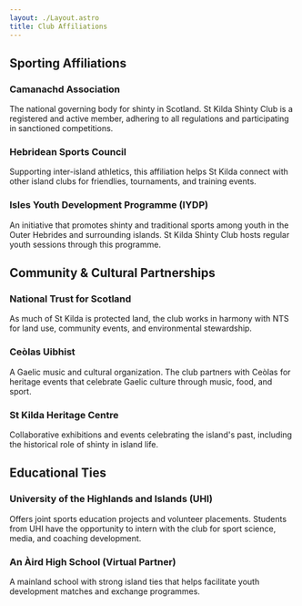```yaml
---
layout: ./Layout.astro
title: Club Affiliations
---
```


## Sporting Affiliations

<div class="pl-4">

### Camanachd Association

The national governing body for shinty in Scotland. St Kilda Shinty Club is a registered and active member, adhering to all regulations and participating in sanctioned competitions.

### Hebridean Sports Council

Supporting inter-island athletics, this affiliation helps St Kilda connect with other island clubs for friendlies, tournaments, and training events.

### Isles Youth Development Programme (IYDP)

An initiative that promotes shinty and traditional sports among youth in the Outer Hebrides and surrounding islands. St Kilda Shinty Club hosts regular youth sessions through this programme.
</div>

## Community & Cultural Partnerships

<div class="pl-4">

### National Trust for Scotland

As much of St Kilda is protected land, the club works in harmony with NTS for land use, community events, and environmental stewardship.

### Ceòlas Uibhist

A Gaelic music and cultural organization. The club partners with Ceòlas for heritage events that celebrate Gaelic culture through music, food, and sport.

### St Kilda Heritage Centre

Collaborative exhibitions and events celebrating the island's past, including the historical role of shinty in island life.
</div>

## Educational Ties

<div class="pl-4">

### University of the Highlands and Islands (UHI)

Offers joint sports education projects and volunteer placements. Students from UHI have the opportunity to intern with the club for sport science, media, and coaching development.

### An Àird High School (Virtual Partner)

A mainland school with strong island ties that helps facilitate youth development matches and exchange programmes.
</div>
